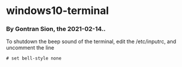 # windows10-terminal
### By Gontran Sion, the 2021-02-14..

To shutdown the beep sound of the terminal, 
edit the /etc/inputrc, and uncomment the line

```
# set bell-style none
```
